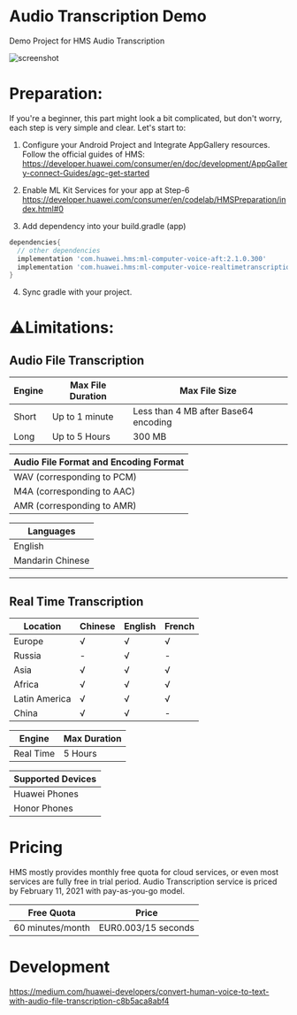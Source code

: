 # Audio Transcription Demo

Demo Project for HMS Audio Transcription

![screenshot](https://i.imgur.com/KZJ8uwv.jpg)


# Preparation:
If you're a beginner, this part might look a bit complicated, but don't worry, each step is very simple and clear. Let's start to:

1. Configure your Android Project and Integrate AppGallery resources. Follow the official guides of HMS: 
https://developer.huawei.com/consumer/en/doc/development/AppGallery-connect-Guides/agc-get-started

2. Enable ML Kit Services for your app at Step-6
https://developer.huawei.com/consumer/en/codelab/HMSPreparation/index.html#0

3. Add dependency into your build.gradle (app)
```gradle
dependencies{
  // other dependencies
  implementation 'com.huawei.hms:ml-computer-voice-aft:2.1.0.300'
  implementation 'com.huawei.hms:ml-computer-voice-realtimetranscription:2.1.0.300'
}
```

4. Sync gradle with your project.

# ⚠️Limitations:

## Audio File Transcription


| Engine | Max File Duration |            Max File Size             
|--------|-------------------|--------------------------------------
| Short  | Up to 1 minute    | Less than 4 MB after Base64 encoding 
| Long   | Up to 5 Hours     | 300 MB                            


| Audio File Format and Encoding Format |
|---------------------------------------|
| WAV (corresponding to PCM)            |
| M4A (corresponding to AAC)            |
| AMR (corresponding to AMR)            |


|    Languages     |
|------------------|
| English          |
| Mandarin Chinese |


---

## Real Time Transcription

| Location      | Chinese | English | French
|---------------|---------|---------|--------
| Europe        | √       | √       | √      
| Russia        | -       | √       | -      
| Asia          | √       | √       | √      
| Africa        | √       | √       | √      
| Latin America | √       | √       | √      
| China         | √       | √       | -      



| Engine    | Max Duration 
|-----------|--------------
| Real Time | 5 Hours      



| Supported Devices |
|-------------------|
| Huawei Phones     |
| Honor Phones      |


# Pricing
HMS mostly provides monthly free quota for cloud services, or even most services are fully free in trial period. Audio Transcription service is priced by February 11, 2021 with pay-as-you-go model.


|    Free Quota    |        Price        |
|------------------|---------------------|
| 60 minutes/month | EUR0.003/15 seconds |


# Development

https://medium.com/huawei-developers/convert-human-voice-to-text-with-audio-file-transcription-c8b5aca8abf4
